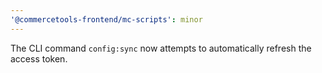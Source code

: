 ```yaml
---
'@commercetools-frontend/mc-scripts': minor
---
```


The CLI command `config:sync` now attempts to automatically refresh the access token.
